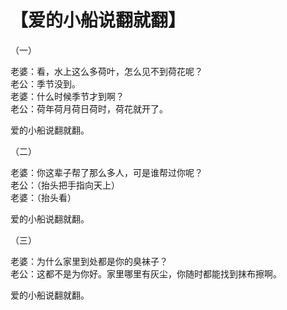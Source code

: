 # 【爱的小船说翻就翻】

（一）

老婆：看，水上这么多荷叶，怎么见不到荷花呢？   
老公：季节没到。   
老婆：什么时候季节才到啊？   
老公：荷年荷月荷日荷时，荷花就开了。

爱的小船说翻就翻。

（二）

老婆：你这辈子帮了那么多人，可是谁帮过你呢？   
老公：（抬头把手指向天上）   
老婆：（抬头看） 

爱的小船说翻就翻。

（三）

老婆：为什么家里到处都是你的臭袜子？   
老公：这都不是为你好。家里哪里有灰尘，你随时都能找到抹布擦啊。 

爱的小船说翻就翻。